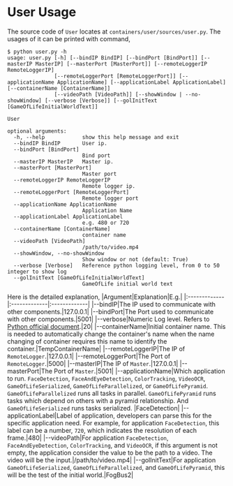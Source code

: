# User Usage

The source code of `User` locates at `containers/user/sources/user.py`. The usages of it can be printed with command,
```
$ python user.py -h
usage: user.py [-h] [--bindIP BindIP] [--bindPort [BindPort]] [--masterIP MasterIP] [--masterPort [MasterPort]] [--remoteLoggerIP RemoteLoggerIP]
               [--remoteLoggerPort [RemoteLoggerPort]] [--applicationName ApplicationName] [--applicationLabel ApplicationLabel] [--containerName [ContainerName]]
               [--videoPath [VideoPath]] [--showWindow | --no-showWindow] [--verbose [Verbose]] [--golInitText [GameOfLifeInitialWorldText]]

User

optional arguments:
  -h, --help            show this help message and exit
  --bindIP BindIP       User ip.
  --bindPort [BindPort]
                        Bind port
  --masterIP MasterIP   Master ip.
  --masterPort [MasterPort]
                        Master port
  --remoteLoggerIP RemoteLoggerIP
                        Remote logger ip.
  --remoteLoggerPort [RemoteLoggerPort]
                        Remote logger port
  --applicationName ApplicationName
                        Application Name
  --applicationLabel ApplicationLabel
                        e.g. 480 or 720
  --containerName [ContainerName]
                        container name
  --videoPath [VideoPath]
                        /path/to/video.mp4
  --showWindow, --no-showWindow
                        Show window or not (default: True)
  --verbose [Verbose]   Reference python logging level, from 0 to 50 integer to show log
  --golInitText [GameOfLifeInitialWorldText]
                        GameOfLife initial world text
```
Here is the detailed explanation,
|Argument|Explanation|E.g.|
|:-------------|:-------------|:-------------|
|--bindIP|The IP used to communicate with other components.|127.0.0.1|
|--bindPort|The Port used to communicate with other components.|5001|
|--verbose|Numeric Log level. Refers to [Python official document](https://docs.python.org/3/library/logging.html#levels).|20|
|--containerName|Initial container name. This is needed to automatically change the container's name when the name changing of container requires this name to identify the container.|TempContainerName|
|--remoteLoggerIP|The IP of `RemoteLogger`.|127.0.0.1|
|--remoteLoggerPort|The Port of `RemoteLogger`.|5000|
|--masterIP|The IP of `Master`.|127.0.0.1|
|--masterPort|The Port of `Master`.|5001|
|--applicationName|Which application to run. `FaceDetection`, `FaceAndEyeDetection`, `ColorTracking`, `VideoOCR`, `GameOfLifeSerialized`, `GameOfLifeParallelized`, or `GameOfLifePyramid`. `GameOfLifeParallelized` runs all tasks in parallel. `GameOfLifePyramid` runs tasks which depend on others with a pyramid relationship. And `GameOfLifeSerialized` runs tasks serialized. |FaceDetection|
|--applicationLabel|Label of application, developers can parse this for the specific application need. For example, for application `FaceDetection`, this label can be a number, `720`, which indicates the resolution of each frame.|480|
|--videoPath|For application `FaceDetection`, `FaceAndEyeDetection`, `ColorTracking`, and `VideoOCR`, if this argument is not empty, the application consider the value to be the path to a video. The video will be the input.|/path/to/video.mp4|
|--golInitText|For application `GameOfLifeSerialized`, `GameOfLifeParallelized`, and `GameOfLifePyramid`, this will be the test of the initial world.|FogBus2|
